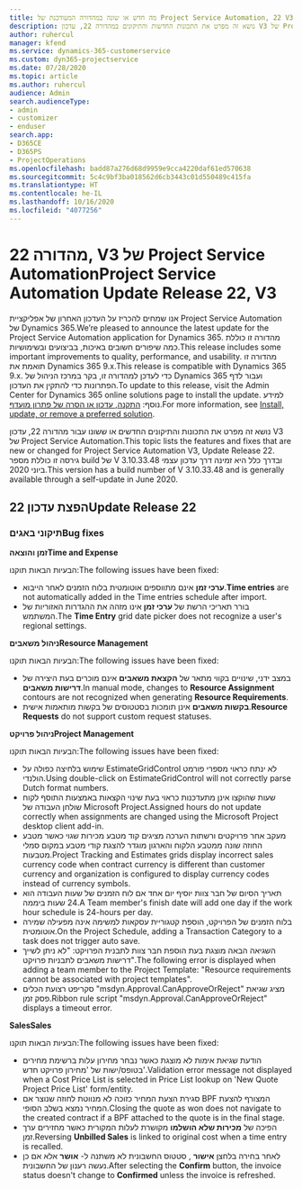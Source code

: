 ```yaml
---
title: מה חדש או שונה במהדורה המעודכנת של Project Service Automation, 22 V3
description: נושא זה מפרט את התכונות החדשות והתיקונים במהדורה 22, עדכון V3 של Project Service Automation.
author: ruhercul
manager: kfend
ms.service: dynamics-365-customerservice
ms.custom: dyn365-projectservice
ms.date: 07/28/2020
ms.topic: article
ms.author: ruhercul
audience: Admin
search.audienceType:
- admin
- customizer
- enduser
search.app:
- D365CE
- D365PS
- ProjectOperations
ms.openlocfilehash: badd87a276d68d9959e9cca4220daf61ed570638
ms.sourcegitcommit: 5c4c9bf3ba018562d6cb3443c01d550489c415fa
ms.translationtype: HT
ms.contentlocale: he-IL
ms.lasthandoff: 10/16/2020
ms.locfileid: "4077256"
---
```

# <a name="project-service-automation-update-release-22-v3"></a><span data-ttu-id="31368-103">מהדורה 22, V3 של Project Service Automation</span><span class="sxs-lookup"><span data-stu-id="31368-103">Project Service Automation Update Release 22, V3</span></span>

<span data-ttu-id="31368-104">אנו שמחים להכריז על העדכון האחרון של אפליקציית Project Service Automation של Dynamics 365.</span><span class="sxs-lookup"><span data-stu-id="31368-104">We’re pleased to announce the latest update for the Project Service Automation application for Dynamics 365.</span></span> <span data-ttu-id="31368-105">מהדורה זו כוללת כמה שיפורים חשובים באיכות, בביצועים ובשימושיות.</span><span class="sxs-lookup"><span data-stu-id="31368-105">This release includes some important improvements to quality, performance, and usability.</span></span> <span data-ttu-id="31368-106">מהדורה זו תואמת את Dynamics 365 9.x.</span><span class="sxs-lookup"><span data-stu-id="31368-106">This release is compatible with Dynamics 365 9.x.</span></span> <span data-ttu-id="31368-107">כדי לעדכן למהדורה זו, בקר במרכז הניהול של Dynamics 365 ועבור לדף הפתרונות כדי להתקין את העדכון.</span><span class="sxs-lookup"><span data-stu-id="31368-107">To update to this release, visit the Admin Center for Dynamics 365 online solutions page to install the update.</span></span> <span data-ttu-id="31368-108">למידע נוסף: [התקנה, עדכון או הסרה של פתרון מועדף](https://docs.microsoft.com/power-platform/admin/install-remove-preferred-solution).</span><span class="sxs-lookup"><span data-stu-id="31368-108">For more information, see [Install, update, or remove a preferred solution](https://docs.microsoft.com/power-platform/admin/install-remove-preferred-solution).</span></span>

<span data-ttu-id="31368-109">נושא זה מפרט את התכונות והתיקונים החדשים או ששונו עבור מהדורה 22, עדכון V3 של Project Service Automation.</span><span class="sxs-lookup"><span data-stu-id="31368-109">This topic lists the features and fixes that are new or changed for Project Service Automation V3, Update Release 22.</span></span> <span data-ttu-id="31368-110">גירסה זו כוללת מספר build של V 3.10.33.48 ובדרך כלל היא זמינה דרך עדכון עצמי ביוני 2020.</span><span class="sxs-lookup"><span data-stu-id="31368-110">This version has a build number of V 3.10.33.48 and is generally available through a self-update in June 2020.</span></span>

## <a name="update-release-22"></a><span data-ttu-id="31368-111">הפצת עדכון 22</span><span class="sxs-lookup"><span data-stu-id="31368-111">Update Release 22</span></span>

### <a name="bug-fixes"></a><span data-ttu-id="31368-112">תיקוני באגים</span><span class="sxs-lookup"><span data-stu-id="31368-112">Bug fixes</span></span>



<span data-ttu-id="31368-113">**זמן והוצאה**</span><span class="sxs-lookup"><span data-stu-id="31368-113">**Time and Expense**</span></span>

<span data-ttu-id="31368-114">הבעיות הבאות תוקנו:</span><span class="sxs-lookup"><span data-stu-id="31368-114">The following issues have been fixed:</span></span>

- <span data-ttu-id="31368-115">**ערכי זמן** אינם מתווספים אוטומטית בלוח הזמנים לאחר הייבוא.</span><span class="sxs-lookup"><span data-stu-id="31368-115">**Time entries** are not automatically added in the Time entries schedule after import.</span></span>
- <span data-ttu-id="31368-116">בורר תאריכי הרשת של **ערכי זמן** אינו מזהה את ההגדרות האזוריות של המשתמש.</span><span class="sxs-lookup"><span data-stu-id="31368-116">The **Time Entry** grid date picker does not recognize a user's regional settings.</span></span>

<span data-ttu-id="31368-117">**ניהול משאבים**</span><span class="sxs-lookup"><span data-stu-id="31368-117">**Resource Management**</span></span>

<span data-ttu-id="31368-118">הבעיות הבאות תוקנו:</span><span class="sxs-lookup"><span data-stu-id="31368-118">The following issues have been fixed:</span></span>

- <span data-ttu-id="31368-119">במצב ידני, שינויים בקווי מתאר של **הקצאת משאבים** אינם מוכרים בעת היצירה של **דרישות משאבים**.</span><span class="sxs-lookup"><span data-stu-id="31368-119">In manual mode, changes to **Resource Assignment** contours are not recognized when generating **Resource Requirements**.</span></span>
- <span data-ttu-id="31368-120">**בקשות משאבים** אינן תומכות בסטטוסים של בקשות מותאמות אישית.</span><span class="sxs-lookup"><span data-stu-id="31368-120">**Resource Requests** do not support custom request statuses.</span></span>

<span data-ttu-id="31368-121">**ניהול פרויקט**</span><span class="sxs-lookup"><span data-stu-id="31368-121">**Project Management**</span></span>

<span data-ttu-id="31368-122">הבעיות הבאות תוקנו:</span><span class="sxs-lookup"><span data-stu-id="31368-122">The following issues have been fixed:</span></span>

- <span data-ttu-id="31368-123">שימוש בלחיצה כפולה על EstimateGridControl לא ינתח כראוי מספרי פורמט הולנדי.</span><span class="sxs-lookup"><span data-stu-id="31368-123">Using double-click on EstimateGridControl will not correctly parse Dutch format numbers.</span></span>
- <span data-ttu-id="31368-124">שעות שהוקצו אינן מתעדכנות כראוי בעת שינוי הקצאות באמצעות התוסף לקוח שולחן העבודה של Microsoft Project.</span><span class="sxs-lookup"><span data-stu-id="31368-124">Assigned hours do not update correctly when assignments are changed using the Microsoft Project desktop client add-in.</span></span>
- <span data-ttu-id="31368-125">מעקב אחר פרויקטים ורשתות הערכה מציגים קוד מטבע מכירות שגוי כאשר מטבע החוזה שונה ממטבע הלקוח והארגון מוגדר להצגת קודי מטבע במקום סמלי מטבעות.</span><span class="sxs-lookup"><span data-stu-id="31368-125">Project Tracking and Estimates grids display incorrect sales currency code when contract currency is different than customer currency and organization is configured to display currency codes instead of currency symbols.</span></span>
- <span data-ttu-id="31368-126">תאריך הסיום של חבר צוות יוסיף יום אחד אם לוח הזמנים של שעות העבודה הוא 24 שעות ביממה.</span><span class="sxs-lookup"><span data-stu-id="31368-126">A Team member's finish date will add one day if the work hour schedule is 24-hours per day.</span></span>
- <span data-ttu-id="31368-127">בלוח הזמנים של הפרויקט, הוספת קטגוריית עסקאות למשימה אינה מפעילה שמירה אוטומטית.</span><span class="sxs-lookup"><span data-stu-id="31368-127">On the Project Schedule, adding a Transaction Category to a task does not trigger auto save.</span></span>
- <span data-ttu-id="31368-128">השגיאה הבאה מוצגת בעת הוספת חבר צוות לתבנית הפרויקט: "לא ניתן לשייך דרישות משאבים לתבניות פרויקט".</span><span class="sxs-lookup"><span data-stu-id="31368-128">The following error is displayed when adding a team member to the Project Template: "Resource requirements cannot be associated with project templates".</span></span> 
- <span data-ttu-id="31368-129">סקריפט רצועת הכלים "msdyn.Approval.CanApproveOrReject" מציג שגיאת פסק זמן.</span><span class="sxs-lookup"><span data-stu-id="31368-129">Ribbon rule script "msdyn.Approval.CanApproveOrReject" displays a timeout error.</span></span>

<span data-ttu-id="31368-130">**Sales**</span><span class="sxs-lookup"><span data-stu-id="31368-130">**Sales**</span></span>

<span data-ttu-id="31368-131">הבעיות הבאות תוקנו:</span><span class="sxs-lookup"><span data-stu-id="31368-131">The following issues have been fixed:</span></span>

- <span data-ttu-id="31368-132">הודעת שגיאת אימות לא מוצגת כאשר נבחר מחירון עלות ברשימת מחירים בטופס/ישות של 'מחירון פרויקט חדש'.</span><span class="sxs-lookup"><span data-stu-id="31368-132">Validation error message not displayed when a Cost Price List is selected in Price List lookup on 'New Quote Project Price List' form/entity.</span></span>
- <span data-ttu-id="31368-133">סגירת הצעת המחיר כזוכה לא מנווטת לחוזה שנוצר אם BPF המצורף להצעת המחיר נמצא בשלב הסופי.</span><span class="sxs-lookup"><span data-stu-id="31368-133">Closing the quote as won does not navigate to the created contract if a BPF attached to the quote is in the final stage.</span></span>
- <span data-ttu-id="31368-134">הפיכה של **מכירות שלא הושלמו** מקושרת לעלות המקורית כאשר מחזירים ערך זמן.</span><span class="sxs-lookup"><span data-stu-id="31368-134">Reversing **Unbilled Sales** is linked to original cost when a time entry is recalled.</span></span>
- <span data-ttu-id="31368-135">לאחר בחירה בלחצן **אישור** , סטטוס החשבונית לא משתנה ל- **אושר** אלא אם כן נעשה רענון של החשבונית.</span><span class="sxs-lookup"><span data-stu-id="31368-135">After selecting the **Confirm** button, the invoice status doesn't change to **Confirmed** unless the invoice is refreshed.</span></span>
